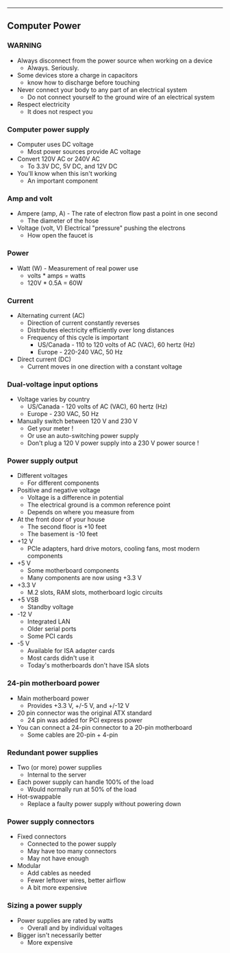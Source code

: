 
---

## Computer Power

### WARNING
- Always disconnect from the power source when working on a device
	- Always. Seriously.
- Some devices store a charge in capacitors
	- know how to discharge before touching
- Never connect your body to any part of an electrical system
	- Do not connect yourself to the ground wire of an electrical system
- Respect electricity
	- It does not respect you

### Computer power supply
- Computer uses DC voltage
	- Most power sources provide AC voltage
- Convert 120V AC or 240V AC
	- To 3.3V DC, 5V DC, and 12V DC
- You'll know when this isn't working
	- An important component

### Amp and volt
- Ampere (amp, A) - The rate of electron flow past a point in one second
	- The diameter of the hose
- Voltage (volt, V) Electrical "pressure" pushing the electrons
	- How open the faucet is

### Power
- Watt (W) - Measurement of real power use
	- volts * amps = watts
	- 120V * 0.5A = 60W

### Current
- Alternating current (AC)
	- Direction of current constantly reverses
	- Distributes electricity efficiently over long distances
	- Frequency of this cycle is important
		- US/Canada - 110 to 120 volts of AC (VAC), 60 hertz (Hz)
		- Europe - 220-240 VAC, 50 Hz
- Direct current (DC)
	- Current moves in one direction with a constant voltage

### Dual-voltage input options
- Voltage varies by country
	- US/Canada - 120 volts of AC (VAC), 60 hertz (Hz)
	- Europe - 230 VAC, 50 Hz
- Manually switch between 120 V and 230 V
	- Get your meter !
	- Or use an auto-switching power supply
	- Don't plug a 120 V power supply into a 230 V power source !

### Power supply output
- Different voltages
	- For different components
- Positive and negative voltage
	- Voltage is a difference in potential
	- The electrical ground is a common reference point
	- Depends on where you measure from
- At the front door of your house
	- The second floor is +10 feet
	- The basement is -10 feet
- +12 V
	- PCle adapters, hard drive motors, cooling fans, most modern components
- +5 V
	- Some motherboard components
	- Many components are now using +3.3 V
- +3.3 V
	- M.2 slots, RAM slots, motherboard logic circuits
- +5 VSB
	- Standby voltage
- -12 V
	- Integrated LAN
	- Older serial ports
	- Some PCI cards
- -5 V
	- Available for ISA adapter cards
	- Most cards didn't use it
	- Today's motherboards don't have ISA slots

### 24-pin motherboard power
- Main motherboard power
	- Provides +3.3 V, +/-5 V, and +/-12 V
- 20 pin connector was the original ATX standard
	- 24 pin was added for PCI express power
- You can connect a 24-pin connector to a 20-pin motherboard
	- Some cables are 20-pin + 4-pin

### Redundant power supplies
- Two (or more) power supplies
	- Internal to the server
- Each power supply can handle 100% of the load
	- Would normally run at 50% of the load
- Hot-swappable
	- Replace a faulty power supply without powering down

### Power supply connectors
- Fixed connectors
	- Connected to the power supply
	- May have too many connectors
	- May not have enough
- Modular
	- Add cables as needed
	- Fewer leftover wires, better airflow
	- A bit more expensive

### Sizing a power supply
- Power supplies are rated by watts
	- Overall and by individual voltages
- Bigger isn't necessarily better
	- More expensive 
